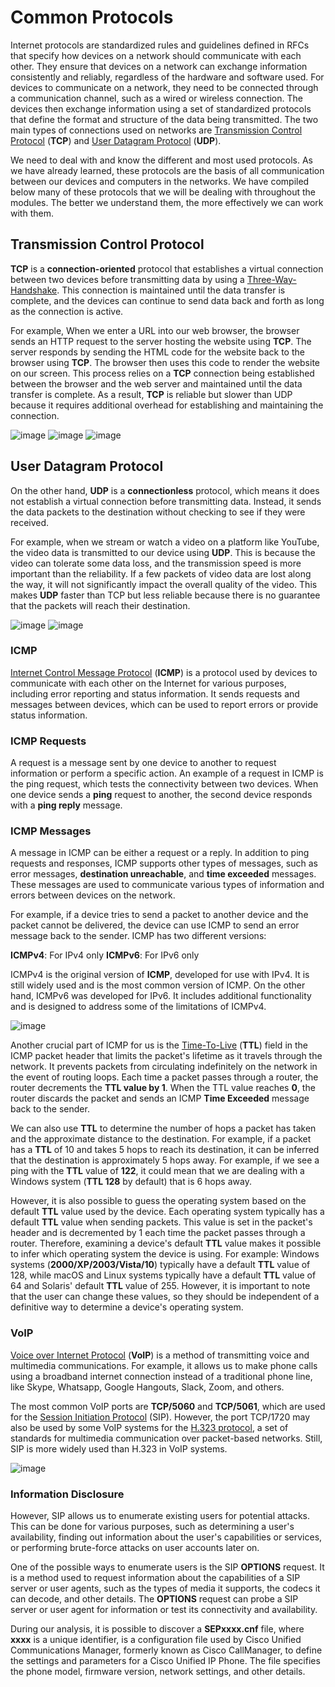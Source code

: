 # Common Protocols

Internet protocols are standardized rules and guidelines defined in RFCs that specify how devices on a network should communicate with each other. They ensure that devices on a network can exchange information consistently and reliably, regardless of the hardware and software used. For devices to communicate on a network, they need to be connected through a communication channel, such as a wired or wireless connection. The devices then exchange information using a set of standardized protocols that define the format and structure of the data being transmitted. The two main types of connections used on networks are [Transmission Control Protocol](https://en.wikipedia.org/wiki/Transmission_Control_Protocol) (**TCP**) and [User Datagram Protocol](https://en.wikipedia.org/wiki/User_Datagram_Protocol) (**UDP**).

We need to deal with and know the different and most used protocols. As we have already learned, these protocols are the basis of all communication between our devices and computers in the networks. We have compiled below many of these protocols that we will be dealing with throughout the modules. The better we understand them, the more effectively we can work with them.

## Transmission Control Protocol

**TCP** is a **connection-oriented** protocol that establishes a virtual connection between two devices before transmitting data by using a [Three-Way-Handshake](https://en.wikipedia.org/wiki/Transmission_Control_Protocol#Connection_establishment). This connection is maintained until the data transfer is complete, and the devices can continue to send data back and forth as long as the connection is active.

For example, When we enter a URL into our web browser, the browser sends an HTTP request to the server hosting the website using **TCP**. The server responds by sending the HTML code for the website back to the browser using **TCP**. The browser then uses this code to render the website on our screen. This process relies on a **TCP** connection being established between the browser and the web server and maintained until the data transfer is complete. As a result, **TCP** is reliable but slower than UDP because it requires additional overhead for establishing and maintaining the connection.

![image](https://github.com/user-attachments/assets/c385dea1-9fa9-4088-a413-8d5c2a8a8c23)
![image](https://github.com/user-attachments/assets/d446b470-fad1-4527-9a6d-02f75f15f550)
![image](https://github.com/user-attachments/assets/aa929886-3883-4efb-93d3-94a9cd72d4e3)

## User Datagram Protocol

On the other hand, **UDP** is a **connectionless** protocol, which means it does not establish a virtual connection before transmitting data. Instead, it sends the data packets to the destination without checking to see if they were received.

For example, when we stream or watch a video on a platform like YouTube, the video data is transmitted to our device using **UDP**. This is because the video can tolerate some data loss, and the transmission speed is more important than the reliability. If a few packets of video data are lost along the way, it will not significantly impact the overall quality of the video. This makes **UDP** faster than TCP but less reliable because there is no guarantee that the packets will reach their destination.

![image](https://github.com/user-attachments/assets/95e90b22-b861-4681-9c37-050e9ed538c1)
![image](https://github.com/user-attachments/assets/ebb968a6-4f4a-4b74-a1fe-5940b2bb38fb)

### ICMP

[Internet Control Message Protocol](https://en.wikipedia.org/wiki/Internet_Control_Message_Protocol) (**ICMP**) is a protocol used by devices to communicate with each other on the Internet for various purposes, including error reporting and status information. It sends requests and messages between devices, which can be used to report errors or provide status information.

### ICMP Requests

A request is a message sent by one device to another to request information or perform a specific action. An example of a request in ICMP is the ping request, which tests the connectivity between two devices. When one device sends a **ping** request to another, the second device responds with a **ping reply** message.

### ICMP Messages

A message in ICMP can be either a request or a reply. In addition to ping requests and responses, ICMP supports other types of messages, such as error messages, **destination unreachable**, and **time exceeded** messages. These messages are used to communicate various types of information and errors between devices on the network.

For example, if a device tries to send a packet to another device and the packet cannot be delivered, the device can use ICMP to send an error message back to the sender. ICMP has two different versions:

**ICMPv4**: For IPv4 only
**ICMPv6**: For IPv6 only

ICMPv4 is the original version of **ICMP**, developed for use with IPv4. It is still widely used and is the most common version of ICMP. On the other hand, ICMPv6 was developed for IPv6. It includes additional functionality and is designed to address some of the limitations of ICMPv4.

![image](https://github.com/user-attachments/assets/5713ad92-7184-4a70-b90b-c9a1402d3880)

Another crucial part of ICMP for us is the [Time-To-Live](https://en.wikipedia.org/wiki/Time_to_live) (**TTL**) field in the ICMP packet header that limits the packet's lifetime as it travels through the network. It prevents packets from circulating indefinitely on the network in the event of routing loops. Each time a packet passes through a router, the router decrements the **TTL value by 1**. When the TTL value reaches **0**, the router discards the packet and sends an ICMP **Time Exceeded** message back to the sender.

We can also use **TTL** to determine the number of hops a packet has taken and the approximate distance to the destination. For example, if a packet has a **TTL** of 10 and takes 5 hops to reach its destination, it can be inferred that the destination is approximately 5 hops away. For example, if we see a ping with the **TTL** value of **122**, it could mean that we are dealing with a Windows system (**TTL 128** by default) that is 6 hops away.

However, it is also possible to guess the operating system based on the default **TTL** value used by the device. Each operating system typically has a default **TTL** value when sending packets. This value is set in the packet's header and is decremented by 1 each time the packet passes through a router. Therefore, examining a device's default **TTL** value makes it possible to infer which operating system the device is using. For example: Windows systems (**2000/XP/2003/Vista/10**) typically have a default **TTL** value of 128, while macOS and Linux systems typically have a default **TTL** value of 64 and Solaris' default **TTL** value of 255. However, it is important to note that the user can change these values, so they should be independent of a definitive way to determine a device's operating system.

### VoIP

[Voice over Internet Protocol](https://www.fcc.gov/general/voice-over-internet-protocol-voip) (**VoIP**) is a method of transmitting voice and multimedia communications. For example, it allows us to make phone calls using a broadband internet connection instead of a traditional phone line, like Skype, Whatsapp, Google Hangouts, Slack, Zoom, and others.

The most common VoIP ports are **TCP/5060** and **TCP/5061**, which are used for the [Session Initiation Protocol](https://en.wikipedia.org/wiki/Session_Initiation_Protocol) (SIP). However, the port TCP/1720 may also be used by some VoIP systems for the [H.323 protocol](https://en.wikipedia.org/wiki/H.323), a set of standards for multimedia communication over packet-based networks. Still, SIP is more widely used than H.323 in VoIP systems.

![image](https://github.com/user-attachments/assets/7718a4c7-5ed4-4b83-a7c9-6b5fa263a9dd)

### Information Disclosure

However, SIP allows us to enumerate existing users for potential attacks. This can be done for various purposes, such as determining a user's availability, finding out information about the user's capabilities or services, or performing brute-force attacks on user accounts later on.

One of the possible ways to enumerate users is the SIP **OPTIONS** request. It is a method used to request information about the capabilities of a SIP server or user agents, such as the types of media it supports, the codecs it can decode, and other details. The **OPTIONS** request can probe a SIP server or user agent for information or test its connectivity and availability.

During our analysis, it is possible to discover a **SEPxxxx.cnf** file, where **xxxx** is a unique identifier, is a configuration file used by Cisco Unified Communications Manager, formerly known as Cisco CallManager, to define the settings and parameters for a Cisco Unified IP Phone. The file specifies the phone model, firmware version, network settings, and other details.
